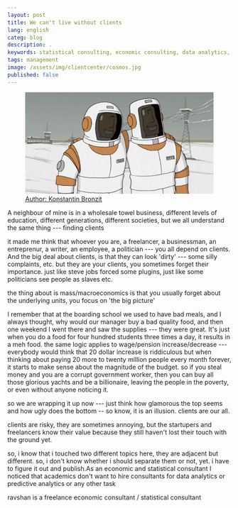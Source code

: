 ```yaml
---
layout: post
title: We can't live without clients
lang: english
categ: blog
description: .
keywords: statistical consulting, economic consulting, data analytics, stata, r studio
tags: management
image: /assets/img/clientcenter/cosmos.jpg
published: false
---
```


<figure class="blog">
	<a href="https://en.wikipedia.org/wiki/We_Can%27t_Live_Without_Cosmos" target="_blank">
		<img src="/assets/img/clientcenter/cosmos.jpg">
		<figcaption>Author: Konstantin Bronzit</figcaption>	
	</a>
</figure>


A neighbour of mine is in a wholesale towel business,
different levels of education, different generations, different societies, but we all understand the same thing --- finding clients


it made me think that whoever you are, a freelancer, a businessman, an entreprenur, a writer, an employee, a politician --- you all depend on clients. And the big deal about clients, is that they can look 'dirty' --- some silly complaints, etc. but they are your clients, you sometimes forget their importance. just like steve jobs forced some plugins, just like some politicians see people as slaves etc.

the thing about is mass/macroeconomics is that you usually forget about the underlying units, you focus on 'the big picture'

I remember that at the boarding school we used to have bad meals, and I always thought, why would our manager buy a bad quality food, and then one weekend I went there and saw the supplies --- they were great. It's just when you do a food for four hundred students three times a day, it results in a meh food. the same logic applies to wage/pension increase/decrease --- everybody would think that 20 dollar increase is riddiculous but when thinking about paying 20 more to twenty million people every month forever, it starts to make sense about the magnitude of the budget. so if you steal money and you are a corrupt government worker, then you can buy all those glorious yachts and be a billionaire, leaving the people in the poverty, or even without anyone noticing it.

so we are wrapping it up now --- just think how glamorous the top seems and how ugly does the bottom -- so know, it is an illusion. clients are our all.

clients are risky, they are sometimes annoying, but the startupers and freelancers know their value because they still haven't lost their touch with the ground yet.


so, i know that i touched two different topics here, they are adjacent but different. so, i don't know whether i should separate them or not, yet. i have to figure it out and publish.As an economic and statistical consultant I noticed that academics don't want to hire consultants for data analytics or predictive analytics or any other task


ravshan is a freelance economic consultant / statistical consultant
